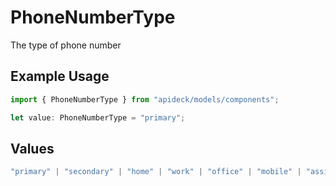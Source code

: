 # PhoneNumberType

The type of phone number

## Example Usage

```typescript
import { PhoneNumberType } from "apideck/models/components";

let value: PhoneNumberType = "primary";
```

## Values

```typescript
"primary" | "secondary" | "home" | "work" | "office" | "mobile" | "assistant" | "fax" | "direct-dial-in" | "personal" | "other"
```